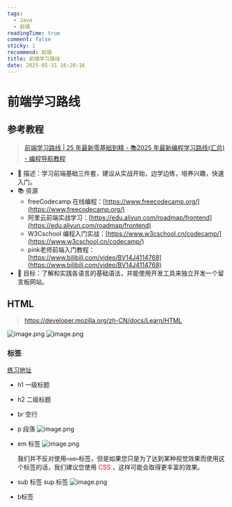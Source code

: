```yaml
---
tags:
  - Java
  - 前端
readingTime: true
comment: false
sticky: 1
recommend: 前端
title: 前端学习路线
date: 2025-05-31 16:20:16
---
```

# 前端学习路线

## 参考教程

>[前端学习路线 | 25 年最新零基础到精 - 📚2025 年最新编程学习路线(汇总) - 编程导航教程](https://www.codefather.cn/course/1789189862986850306/section/1789190394078011393?type=#heading-0)

- 💬 描述：学习前端基础三件套，建议从实战开始，边学边练，培养兴趣，快速入门。
- 📚 资源
    - freeCodecamp 在线编程：[https://www.freecodecamp.org/](https://www.freecodecamp.org/)
    - 阿里云前端实战学习：[https://edu.aliyun.com/roadmap/frontend](https://edu.aliyun.com/roadmap/frontend)
    - W3Cschool 编程入门实战：[https://www.w3cschool.cn/codecamp/](https://www.w3cschool.cn/codecamp/)
    - pink老师前端入门教程：[https://www.bilibili.com/video/BV14J4114768](https://www.bilibili.com/video/BV14J4114768)
- 🎯 目标：了解和实践各语言的基础语法，并能使用开发工具来独立开发一个留言板网站。

## HTML

>https://developer.mozilla.org/zh-CN/docs/Learn/HTML

![image.png](https://imgsbo.oss-cn-shanghai.aliyuncs.com/undefined20250531164713411.png)
![image.png](https://imgsbo.oss-cn-shanghai.aliyuncs.com/undefined20250531164740747.png)
### 标签

[练习地址](https://www.w3cschool.cn/minicourse/play/basehtml?cp=15800&gid=0)

- h1  一级标题
- h2  二级标题
- br  空行
- p 段落
	![image.png](https://imgsbo.oss-cn-shanghai.aliyuncs.com/undefined20250531165525308.png)
- em 标签
     ![image.png](https://imgsbo.oss-cn-shanghai.aliyuncs.com/undefined20250531165743092.png)
     
     我们并不反对使用​`<em>`​标签，但是如果您只是为了达到某种视觉效果而使用这个标签的话，我们建议您使用 <font color="#ff0000">CSS</font> ，这样可能会取得更丰富的效果。
- sub 标签  sup 标签
		![image.png](https://imgsbo.oss-cn-shanghai.aliyuncs.com/undefined20250531170445210.png)
- b标签

